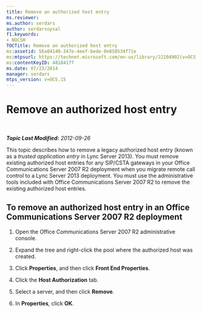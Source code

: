 ```yaml
---
title: Remove an authorized host entry
ms.reviewer: 
ms.author: serdars
author: serdarsoysal
f1.keywords:
- NOCSH
TOCTitle: Remove an authorized host entry
ms:assetid: 56a04140-347e-4eef-bede-0e858534f71e
ms:mtpsurl: https://technet.microsoft.com/en-us/library/JJ204902(v=OCS.15)
ms:contentKeyID: 48184177
ms.date: 07/23/2014
manager: serdars
mtps_version: v=OCS.15
---
```


<div data-xmlns="http://www.w3.org/1999/xhtml">

<div class="topic" data-xmlns="http://www.w3.org/1999/xhtml" data-msxsl="urn:schemas-microsoft-com:xslt" data-cs="https://msdn.microsoft.com/">

<div data-asp="https://msdn2.microsoft.com/asp">

# Remove an authorized host entry

</div>

<div id="mainSection">

<div id="mainBody">

<span> </span>

_**Topic Last Modified:** 2012-09-26_

This topic describes how to remove a legacy authorized host entry (known as a *trusted application entry* in Lync Server 2013). You must remove existing authorized host entries for any SIP/CSTA gateways in your Office Communications Server 2007 R2 deployment when you migrate remote call control to a Lync Server 2013 deployment. You must use the administrative tools included with Office Communications Server 2007 R2 to remove the existing authorized host entries.

<div>

## To remove an authorized host entry in an Office Communications Server 2007 R2 deployment

1.  Open the Office Communications Server 2007 R2 administrative console.

2.  Expand the tree and right-click the pool where the authorized host was created.

3.  Click **Properties**, and then click **Front End Properties**.

4.  Click the **Host Authorization** tab.

5.  Select a server, and then click **Remove**.

6.  In **Properties**, click **OK**.

</div>

</div>

<span> </span>

</div>

</div>

</div>

